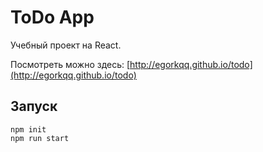 # ToDo App
Учебный проект на React. 

Посмотреть можно здесь: [http://egorkqq.github.io/todo](http://egorkqq.github.io/todo)
## Запуск
    npm init
    npm run start
